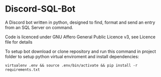 # Discord-SQL-Bot
A Discord bot written in python, designed to find, format and send an entry from an SQL Server on command.

Code is licenced under GNU Affero General Public Licence v3, see Licence file for details

To setup bot download or clone repository and run this command in project folder to setup python virtual enviroment and install dependencies:
```
virtualenv .env && source .env/bin/activate && pip install -r requirements.txt
```
